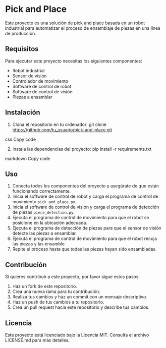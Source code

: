 # Pick and Place

Este proyecto es una solución de pick and place basada en un robot industrial para automatizar el proceso de ensamblaje de piezas en una línea de producción.

## Requisitos

Para ejecutar este proyecto necesitas los siguientes componentes:

- Robot industrial
- Sensor de visión
- Controlador de movimiento
- Software de control de robot
- Software de control de visión
- Piezas a ensamblar

## Instalación

1. Clona el repositorio en tu ordenador:
git clone https://github.com/tu_usuario/pick-and-place.git

css
Copy code

2. Instala las dependencias del proyecto:
pip install -r requirements.txt

markdown
Copy code

## Uso

1. Conecta todos los componentes del proyecto y asegúrate de que están funcionando correctamente.
2. Inicia el software de control de robot y carga el programa de control de movimiento `pick_and_place.py`.
3. Inicia el software de control de visión y carga el programa de detección de piezas `piece_detection.py`.
4. Ejecuta el programa de control de movimiento para que el robot se posicione en la ubicación adecuada.
5. Ejecuta el programa de detección de piezas para que el sensor de visión detecte las piezas a ensamblar.
6. Ejecuta el programa de control de movimiento para que el robot recoja las piezas y las ensamble.
7. Repite el proceso hasta que todas las piezas hayan sido ensambladas.

## Contribución

Si quieres contribuir a este proyecto, por favor sigue estos pasos:

1. Haz un fork de este repositorio.
2. Crea una nueva rama para tu contribución.
3. Realiza tus cambios y haz un commit con un mensaje descriptivo.
4. Haz un push de tus cambios a tu repositorio.
5. Crea un pull request hacia este repositorio y describe tus cambios.

## Licencia

Este proyecto está licenciado bajo la Licencia MIT. Consulta el archivo LICENSE.md para más detalles.
